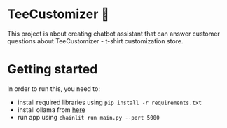 # TeeCustomizer 👕
This project is about creating chatbot assistant that can answer customer questions about TeeCustomizer - t-shirt customization store.

# Getting started
In order to run this, you need to:
- install required libraries using `pip install -r requirements.txt`
- install ollama from [here](https://ollama.com/download/windows)
- run app using `chainlit run main.py --port 5000`
